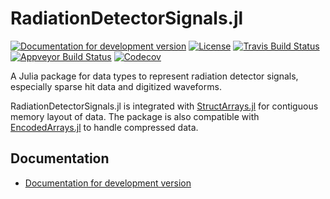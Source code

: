 # RadiationDetectorSignals.jl

[![Documentation for development version](https://img.shields.io/badge/docs-dev-blue.svg)](https://JuliaPhysics.github.io/RadiationDetectorSignals.jl/dev)
[![License](http://img.shields.io/badge/license-MIT-brightgreen.svg?style=flat)](LICENSE.md)
[![Travis Build Status](https://travis-ci.com/JuliaPhysics/RadiationDetectorSignals.jl.svg?branch=master)](https://travis-ci.com/JuliaPhysics/RadiationDetectorSignals.jl)
[![Appveyor Build Status](https://ci.appveyor.com/api/projects/status/github/JuliaPhysics/RadiationDetectorSignals.jl?branch=master&svg=true)](https://ci.appveyor.com/project/JuliaPhysics/RadiationDetectorSignals-jl)
[![Codecov](https://codecov.io/gh/JuliaPhysics/RadiationDetectorSignals.jl/branch/master/graph/badge.svg)](https://codecov.io/gh/JuliaPhysics/RadiationDetectorSignals.jl)

A Julia package for data types to represent radiation detector signals,
especially sparse hit data and digitized waveforms.

RadiationDetectorSignals.jl is integrated with
[StructArrays.jl](https://github.com/JuliaArrays/StructArrays.jl) for
contiguous memory layout of data. The package is also compatible with
[EncodedArrays.jl](https://github.com/oschulz/EncodedArrays.jl) to handle
compressed data.


## Documentation

* [Documentation for development version](https://JuliaPhysics.github.io/RadiationDetectorSignals.jl/dev)
